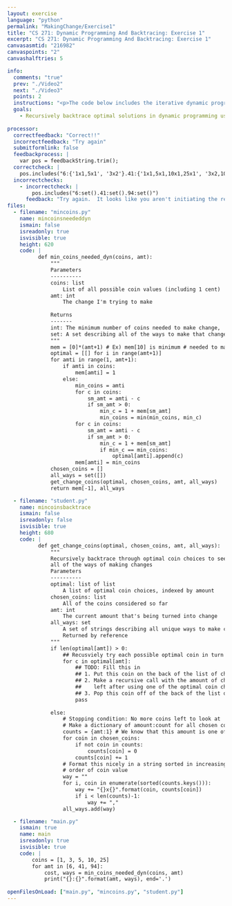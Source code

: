 ```yaml
---
layout: exercise
language: "python"
permalink: "MakingChange/Exercise1"
title: "CS 271: Dynamic Programming And Backtracing: Exercise 1"
excerpt: "CS 271: Dynamic Programming And Backtracing: Exercise 1"
canvasasmtid: "216982"
canvaspoints: "2"
canvashalftries: 5

info:
  comments: "true"
  prev: "./Video2"
  next: "./Video3"
  points: 2
  instructions: "<p>The code below includes the iterative dynamic programming approach we talked about for making change in the file <code>mincoins.py</code>, which includes memory of the optimal coin choices to make at each step.  Complete the <code>get_change_coins</code> helper method in <code>student.py</code> to recursively backtrace and enumerate all possibilities of making change optimally.  The base case has already been taken care of, you just need to initiate recursion on all possible coins to choose at a particular step.  To show the algorithm off a little more, the test cases in <code>main.py</code> include a 3 cent coin, which leads to more than one possibility on some of the cases.</p>"
  goals:
    - Recursively backtrace optimal solutions in dynamic programming using stacks
    
processor:  
  correctfeedback: "Correct!!" 
  incorrectfeedback: "Try again"
  submitformlink: false
  feedbackprocess: | 
    var pos = feedbackString.trim();
  correctcheck: |
    pos.includes("6:{'1x1,5x1', '3x2'}.41:{'1x1,5x1,10x1,25x1', '3x2,10x1,25x1'}.94:{'1x1,3x1,5x1,10x1,25x3', '3x3,10x1,25x3'}")
  incorrectchecks:
    - incorrectcheck: |
        pos.includes("6:set().41:set().94:set()")
      feedback: "Try again.  It looks like you aren't initiating the recursive calls"
files:
  - filename: "mincoins.py"
    name: mincoinsneededdyn
    ismain: false
    isreadonly: true
    isvisible: true
    height: 620
    code: | 
          def min_coins_needed_dyn(coins, amt):
              """
              Parameters
              ----------
              coins: list
                  List of all possible coin values (including 1 cent)
              amt: int
                  The change I'm trying to make
              
              Returns
              -------
              int: The minimum number of coins needed to make change,
              set: A set describing all of the ways to make that change
              """
              mem = [0]*(amt+1) # Ex) mem[10] is minimum # needed to make 10c
              optimal = [[] for i in range(amt+1)]
              for amti in range(1, amt+1):
                  if amti in coins:
                      mem[amti] = 1
                  else:
                      min_coins = amti
                      for c in coins:
                          sm_amt = amti - c
                          if sm_amt > 0:
                              min_c = 1 + mem[sm_amt]
                              min_coins = min(min_coins, min_c)
                      for c in coins:
                          sm_amt = amti - c
                          if sm_amt > 0:
                              min_c = 1 + mem[sm_amt]
                              if min_c == min_coins:
                                  optimal[amti].append(c)
                      mem[amti] = min_coins
              chosen_coins = []
              all_ways = set([])
              get_change_coins(optimal, chosen_coins, amt, all_ways)
              return mem[-1], all_ways

  - filename: "student.py"
    name: mincoinsbacktrace
    ismain: false
    isreadonly: false
    isvisible: true
    height: 680
    code: | 
          def get_change_coins(optimal, chosen_coins, amt, all_ways):
              """
              Recursively backtrace through optimal coin choices to see
              all of the ways of making changes
              Parameters
              ----------
              optimal: list of list
                  A list of optimal coin choices, indexed by amount
              chosen_coins: list
                  All of the coins considered so far
              amt: int
                  The current amount that's being turned into change
              all_ways: set
                  A set of strings describing all unique ways to make change.
                  Returned by reference
              """
              if len(optimal[amt]) > 0:
                  ## Recusviely try each possible optimal coin in turn
                  for c in optimal[amt]:
                      ## TODO: Fill this in
                      ## 1. Put this coin on the back of the list of chosen coins
                      ## 2. Make a recursive call with the amount of change that's
                      ##    left after using one of the optimal coin choices
                      ## 3. Pop this coin off of the back of the list of chosen coins
                      pass
              
              else:
                  # Stopping condition: No more coins left to look at
                  # Make a dictionary of amount:count for all chosen coins
                  counts = {amt:1} # We know that this amount is one of the coins
                  for coin in chosen_coins:
                      if not coin in counts:
                          counts[coin] = 0
                      counts[coin] += 1
                  # Format this nicely in a string sorted in increasing
                  # order of coin value
                  way = ""
                  for i, coin in enumerate(sorted(counts.keys())):
                      way += "{}x{}".format(coin, counts[coin])
                      if i < len(counts)-1:
                          way += ","
                  all_ways.add(way)

  - filename: "main.py"
    ismain: true
    name: main
    isreadonly: true
    isvisible: true
    code: |
        coins = [1, 3, 5, 10, 25]
        for amt in [6, 41, 94]:
            cost, ways = min_coins_needed_dyn(coins, amt)
            print("{}:{}".format(amt, ways), end='.')
        
openFilesOnLoad: ["main.py", "mincoins.py", "student.py"]       
---
```

